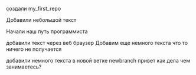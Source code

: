  создали my_first_repo

Добавили небольшой текст

 Начали наш путь программиста

добавили текст через веб браузер
Добавим еще немного текста
 что то ничего не получается
 
 добавили немного текста в новой ветке newbranch
 привет как дела чем занимаетесь?
 